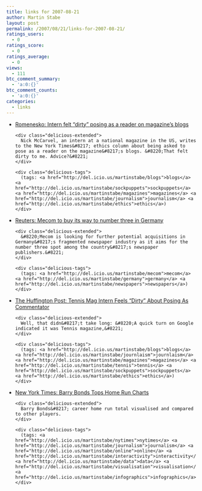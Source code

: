 ```yaml
---
title: links for 2007-08-21
author: Martin Stabe
layout: post
permalink: /2007/08/21/links-for-2007-08-21/
ratings_users:
  - 0
ratings_score:
  - 0
ratings_average:
  - 0
views:
  - 111
btc_comment_summary:
  - 'a:0:{}'
btc_comment_counts:
  - 'a:0:{}'
categories:
  - links
---
```

<ul class="delicious">
  <li>
    <div class="delicious-link">
      <a href="http://www.poynter.org/column.asp?id=45&#038;aid=128753">Romenesko: Intern felt &#8220;dirty&#8221; posing as a reader on magazine&#8217;s blogs</a>
    </div>
    
    <div class="delicious-extended">
      Nick McCarvel, an intern at a national magazine in the US, writes to the New York Times&#8217; ethics column about being asked to pose as a reader on the magazine&#8217;s blogs. &#8220;That felt dirty to me. Advice?&#8221;
    </div>
    
    <div class="delicious-tags">
      (tags: <a href="http://del.icio.us/martinstabe/blogs">blogs</a> <a href="http://del.icio.us/martinstabe/sockpuppets">sockpuppets</a> <a href="http://del.icio.us/martinstabe/magazines">magazines</a> <a href="http://del.icio.us/martinstabe/journalism">journalism</a> <a href="http://del.icio.us/martinstabe/ethics">ethics</a>)
    </div>
  </li>
  
  <li>
    <div class="delicious-link">
      <a href="http://www.reuters.com/article/technology-media-telco-SP/idUSL1075161720070820">Reuters: Mecom to buy its way to number three in Germany</a>
    </div>
    
    <div class="delicious-extended">
      &#8220;Mecom is looking for further potential acquisitions in Germany&#8217;s fragmented newspaper industry as it aims for the number three spot among the country&#8217;s newspaper publishers.&#8221;
    </div>
    
    <div class="delicious-tags">
      (tags: <a href="http://del.icio.us/martinstabe/mecom">mecom</a> <a href="http://del.icio.us/martinstabe/germany">germany</a> <a href="http://del.icio.us/martinstabe/newspapers">newspapers</a>)
    </div>
  </li>
  
  <li>
    <div class="delicious-link">
      <a href="http://www.huffingtonpost.com/2007/08/20/tennis-mag-intern-feels-_n_61090.html">The Huffington Post: Tennis Mag Intern Feels &#8220;Dirty&#8221; About Posing As Commentator</a>
    </div>
    
    <div class="delicious-extended">
      Well, that didn&#8217;t take long: &#8220;A quick turn on Google indicated it was Tennis magazine,&#8221;
    </div>
    
    <div class="delicious-tags">
      (tags: <a href="http://del.icio.us/martinstabe/blogs">blogs</a> <a href="http://del.icio.us/martinstabe/journlaism">journlaism</a> <a href="http://del.icio.us/martinstabe/magazines">magazines</a> <a href="http://del.icio.us/martinstabe/tennis">tennis</a> <a href="http://del.icio.us/martinstabe/sockpuppets">sockpuppets</a> <a href="http://del.icio.us/martinstabe/ethics">ethics</a>)
    </div>
  </li>
  
  <li>
    <div class="delicious-link">
      <a href="http://www.nytimes.com/ref/sports/20070731_BONDS_GRAPHIC.html">New York Times: Barry Bonds Tops Home Run Charts</a>
    </div>
    
    <div class="delicious-extended">
      Barry Bonds&#8217; career home run total visualised and compared to other players.
    </div>
    
    <div class="delicious-tags">
      (tags: <a href="http://del.icio.us/martinstabe/nytimes">nytimes</a> <a href="http://del.icio.us/martinstabe/journalism">journalism</a> <a href="http://del.icio.us/martinstabe/online">online</a> <a href="http://del.icio.us/martinstabe/interactivity">interactivity</a> <a href="http://del.icio.us/martinstabe/data">data</a> <a href="http://del.icio.us/martinstabe/visualisation">visualisation</a> <a href="http://del.icio.us/martinstabe/infographics">infographics</a>)
    </div>
  </li>
</ul>